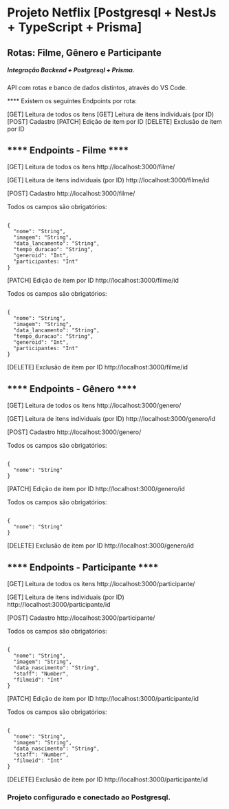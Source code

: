 # Projeto Netflix [Postgresql + NestJs + TypeScript + Prisma]

## Rotas: Filme, Gênero e Participante

##### Integração Backend + Postgresql + Prisma.

API com rotas e banco de dados distintos, através do VS Code.

**** Existem os seguintes Endpoints por rota:

[GET] Leitura de todos os itens
[GET] Leitura de itens individuais (por ID)
[POST] Cadastro
[PATCH] Edição de item por ID
[DELETE] Exclusão de item por ID

## **** Endpoints - Filme ****

[GET] Leitura de todos os itens
http://localhost:3000/filme/

[GET] Leitura de itens individuais (por ID)
http://localhost:3000/filme/id

[POST] Cadastro
http://localhost:3000/filme/


Todos os campos são obrigatórios:
```

{
  "nome": "String", 
  "imagem": "String",
  "data_lancamento": "String", 
  "tempo_duracao": "String",
  "generoid": "Int",
  "participantes: "Int"
}

```

[PATCH] Edição de item por ID
http://localhost:3000/filme/id


Todos os campos são obrigatórios:
```

{ 
  "nome": "String", 
  "imagem": "String",
  "data_lancamento": "String", 
  "tempo_duracao": "String",
  "generoid": "Int",
  "participantes: "Int"
}

```
[DELETE] Exclusão de item por ID
http://localhost:3000/filme/id

## **** Endpoints - Gênero ****

[GET] Leitura de todos os itens
http://localhost:3000/genero/

[GET] Leitura de itens individuais (por ID)
http://localhost:3000/genero/id

[POST] Cadastro
http://localhost:3000/genero/


Todos os campos são obrigatórios:
```

{
  "nome": "String"
}

```
[PATCH] Edição de item por ID
http://localhost:3000/genero/id


Todos os campos são obrigatórios:
```

{ 
  "nome": "String"
}

```

[DELETE] Exclusão de item por ID
http://localhost:3000/genero/id

## **** Endpoints - Participante ****

[GET] Leitura de todos os itens
http://localhost:3000/participante/

[GET] Leitura de itens individuais (por ID)
http://localhost:3000/participante/id

[POST] Cadastro
http://localhost:3000/participante/


Todos os campos são obrigatórios:
```

{ 
  "nome": "String", 
  "imagem": "String",
  "data_nascimento": "String", 
  "staff": "Number",
  "filmeid": "Int"
}

```
[PATCH] Edição de item por ID
http://localhost:3000/participante/id


Todos os campos são obrigatórios:
```

{ 
  "nome": "String", 
  "imagem": "String",
  "data_nascimento": "String", 
  "staff": "Number",
  "filmeid": "Int"
}

```

[DELETE] Exclusão de item por ID
http://localhost:3000/participante/id


### Projeto configurado e conectado ao Postgresql.


